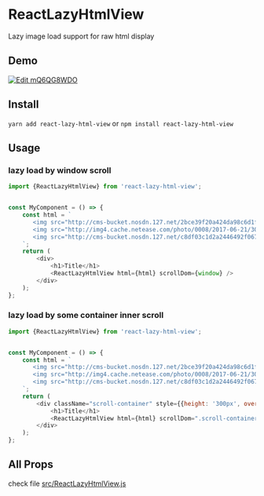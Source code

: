 # ReactLazyHtmlView

Lazy image load support for raw html display

## Demo
[![Edit mQ6QG8WDO](https://codesandbox.io/static/img/play-codesandbox.svg)](https://codesandbox.io/s/mQ6QG8WDO)


## Install
`yarn add react-lazy-html-view`
 or
`npm install react-lazy-html-view`

## Usage

### lazy load by window scroll
```js
import {ReactLazyHtmlView} from 'react-lazy-html-view';


const MyComponent = () => {
    const html = `
       <img src="http://cms-bucket.nosdn.127.net/2bce39f20a424da98c6d1fb02b319a5920170621212056.jpeg" />
       <img src="http://img4.cache.netease.com/photo/0008/2017-06-21/300x225_CNFGM81M52H60008.png" />
       <img src="http://cms-bucket.nosdn.127.net/c8df03c1d2a2446492f067be3f53c40420170621212057.jpeg" />
    `;
    return (
        <div>
            <h1>Title</h1>
            <ReactLazyHtmlView html={html} scrollDom={window} />
        </div>
    );
};
```

### lazy load by some container inner scroll
```js
import {ReactLazyHtmlView} from 'react-lazy-html-view';


const MyComponent = () => {
    const html = `
       <img src="http://cms-bucket.nosdn.127.net/2bce39f20a424da98c6d1fb02b319a5920170621212056.jpeg" />
       <img src="http://img4.cache.netease.com/photo/0008/2017-06-21/300x225_CNFGM81M52H60008.png" />
       <img src="http://cms-bucket.nosdn.127.net/c8df03c1d2a2446492f067be3f53c40420170621212057.jpeg" />
    `;
    return (
        <div className="scroll-container" style={{height: '300px', overflowY: 'auto'}} >
            <h1>Title</h1>
            <ReactLazyHtmlView html={html} scrollDom=".scroll-container" />
        </div>
    );
};
```

## All Props

check file [src/ReactLazyHtmlView.js](src/ReactLazyHtmlView.js)

